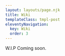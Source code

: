 ```yaml
---
layout: layouts/page.njk
title: Wiki
templateClass: tmpl-post
eleventyNavigation:
  key: Wiki
  order: 3
---
```


W.I.P Coming soon.
